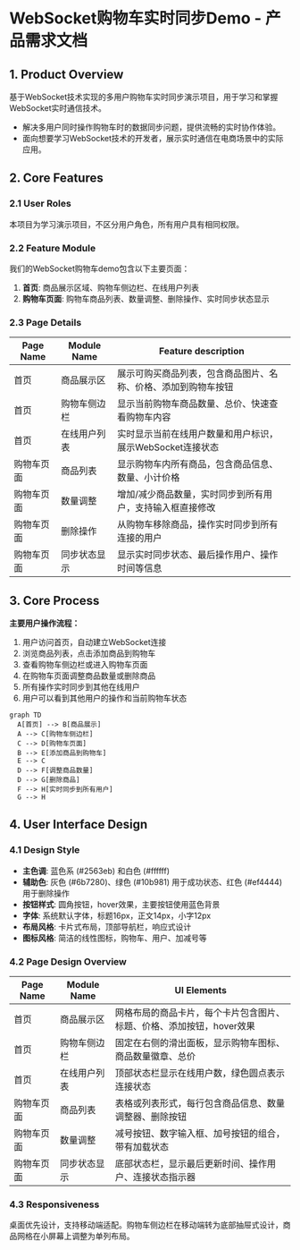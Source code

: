 # WebSocket购物车实时同步Demo - 产品需求文档

## 1. Product Overview
基于WebSocket技术实现的多用户购物车实时同步演示项目，用于学习和掌握WebSocket实时通信技术。
- 解决多用户同时操作购物车时的数据同步问题，提供流畅的实时协作体验。
- 面向想要学习WebSocket技术的开发者，展示实时通信在电商场景中的实际应用。

## 2. Core Features

### 2.1 User Roles
本项目为学习演示项目，不区分用户角色，所有用户具有相同权限。

### 2.2 Feature Module
我们的WebSocket购物车demo包含以下主要页面：
1. **首页**: 商品展示区域、购物车侧边栏、在线用户列表
2. **购物车页面**: 购物车商品列表、数量调整、删除操作、实时同步状态显示

### 2.3 Page Details

| Page Name | Module Name | Feature description |
|-----------|-------------|---------------------|
| 首页 | 商品展示区 | 展示可购买商品列表，包含商品图片、名称、价格、添加到购物车按钮 |
| 首页 | 购物车侧边栏 | 显示当前购物车商品数量、总价、快速查看购物车内容 |
| 首页 | 在线用户列表 | 实时显示当前在线用户数量和用户标识，展示WebSocket连接状态 |
| 购物车页面 | 商品列表 | 显示购物车内所有商品，包含商品信息、数量、小计价格 |
| 购物车页面 | 数量调整 | 增加/减少商品数量，实时同步到所有用户，支持输入框直接修改 |
| 购物车页面 | 删除操作 | 从购物车移除商品，操作实时同步到所有连接的用户 |
| 购物车页面 | 同步状态显示 | 显示实时同步状态、最后操作用户、操作时间等信息 |

## 3. Core Process

**主要用户操作流程：**
1. 用户访问首页，自动建立WebSocket连接
2. 浏览商品列表，点击添加商品到购物车
3. 查看购物车侧边栏或进入购物车页面
4. 在购物车页面调整商品数量或删除商品
5. 所有操作实时同步到其他在线用户
6. 用户可以看到其他用户的操作和当前购物车状态

```mermaid
graph TD
  A[首页] --> B[商品展示]
  A --> C[购物车侧边栏]
  C --> D[购物车页面]
  B --> E[添加商品到购物车]
  E --> C
  D --> F[调整商品数量]
  D --> G[删除商品]
  F --> H[实时同步到所有用户]
  G --> H
```

## 4. User Interface Design

### 4.1 Design Style
- **主色调**: 蓝色系 (#2563eb) 和白色 (#ffffff)
- **辅助色**: 灰色 (#6b7280)、绿色 (#10b981) 用于成功状态、红色 (#ef4444) 用于删除操作
- **按钮样式**: 圆角按钮，hover效果，主要按钮使用蓝色背景
- **字体**: 系统默认字体，标题16px，正文14px，小字12px
- **布局风格**: 卡片式布局，顶部导航栏，响应式设计
- **图标风格**: 简洁的线性图标，购物车、用户、加减号等

### 4.2 Page Design Overview

| Page Name | Module Name | UI Elements |
|-----------|-------------|-------------|
| 首页 | 商品展示区 | 网格布局的商品卡片，每个卡片包含图片、标题、价格、添加按钮，hover效果 |
| 首页 | 购物车侧边栏 | 固定在右侧的滑出面板，显示购物车图标、商品数量徽章、总价 |
| 首页 | 在线用户列表 | 顶部状态栏显示在线用户数，绿色圆点表示连接状态 |
| 购物车页面 | 商品列表 | 表格或列表形式，每行包含商品信息、数量调整器、删除按钮 |
| 购物车页面 | 数量调整 | 减号按钮、数字输入框、加号按钮的组合，带有加载状态 |
| 购物车页面 | 同步状态显示 | 底部状态栏，显示最后更新时间、操作用户、连接状态指示器 |

### 4.3 Responsiveness
桌面优先设计，支持移动端适配。购物车侧边栏在移动端转为底部抽屉式设计，商品网格在小屏幕上调整为单列布局。